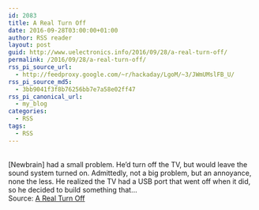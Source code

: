 ```yaml
---
id: 2083
title: A Real Turn Off
date: 2016-09-28T03:00:00+01:00
author: RSS reader
layout: post
guid: http://www.uelectronics.info/2016/09/28/a-real-turn-off/
permalink: /2016/09/28/a-real-turn-off/
rss_pi_source_url:
  - http://feedproxy.google.com/~r/hackaday/LgoM/~3/JWmUMslFB_U/
rss_pi_source_md5:
  - 3bb9041f3f8b76256bb7e7a58e02ff47
rss_pi_canonical_url:
  - my_blog
categories:
  - RSS
tags:
  - RSS
---
```

&#013;  
[Newbrain] had a small problem. He’d turn off the TV, but would leave the sound system turned on. Admittedly, not a big problem, but an annoyance, none the less. He realized the TV had a USB port that went off when it did, so he decided to build something that…&#013;  
Source: <a href="http://feedproxy.google.com/~r/hackaday/LgoM/~3/JWmUMslFB_U/" target="_blank">A Real Turn Off</a>